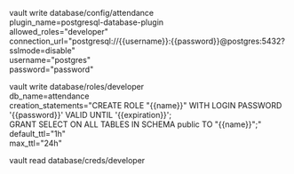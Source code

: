 vault write database/config/attendance \
  plugin_name=postgresql-database-plugin \
  allowed_roles="developer" \
  connection_url="postgresql://{{username}}:{{password}}@postgres:5432?sslmode=disable" \
  username="postgres" \
  password="password"

vault write database/roles/developer \
    db_name=attendance \
    creation_statements="CREATE ROLE \"{{name}}\" WITH LOGIN PASSWORD '{{password}}' VALID UNTIL '{{expiration}}'; \
        GRANT SELECT ON ALL TABLES IN SCHEMA public TO \"{{name}}\";" \
    default_ttl="1h" \
    max_ttl="24h"

vault read database/creds/developer